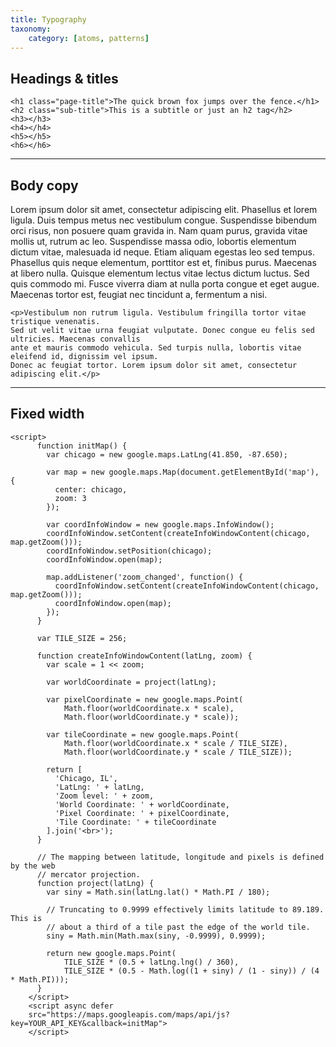 ```yaml
---
title: Typography
taxonomy:
    category: [atoms, patterns]
---
```


## Headings & titles
```
<h1 class="page-title">The quick brown fox jumps over the fence.</h1>
<h2 class="sub-title">This is a subtitle or just an h2 tag</h2>
<h3></h3>
<h4></h4>
<h5></h5>
<h6></h6>
```
---

## Body copy

 Lorem ipsum dolor sit amet, consectetur adipiscing elit. Phasellus et lorem ligula. Duis tempus metus nec vestibulum congue. Suspendisse bibendum orci risus, non posuere quam gravida in. Nam quam purus, gravida vitae mollis ut, rutrum ac leo. Suspendisse massa odio, lobortis elementum dictum vitae, malesuada id neque. Etiam aliquam egestas leo sed tempus. Phasellus quis neque elementum, porttitor est et, finibus purus. Maecenas at libero nulla. Quisque elementum lectus vitae lectus dictum luctus. Sed quis commodo mi. Fusce viverra diam at nulla porta congue et eget augue. Maecenas tortor est, feugiat nec tincidunt a, fermentum a nisi.

```
<p>Vestibulum non rutrum ligula. Vestibulum fringilla tortor vitae tristique venenatis.
Sed ut velit vitae urna feugiat vulputate. Donec congue eu felis sed ultricies. Maecenas convallis
ante et mauris commodo vehicula. Sed turpis nulla, lobortis vitae eleifend id, dignissim vel ipsum.
Donec ac feugiat tortor. Lorem ipsum dolor sit amet, consectetur adipiscing elit.</p>
```

---

## Fixed width

```
<script>
      function initMap() {
        var chicago = new google.maps.LatLng(41.850, -87.650);

        var map = new google.maps.Map(document.getElementById('map'), {
          center: chicago,
          zoom: 3
        });

        var coordInfoWindow = new google.maps.InfoWindow();
        coordInfoWindow.setContent(createInfoWindowContent(chicago, map.getZoom()));
        coordInfoWindow.setPosition(chicago);
        coordInfoWindow.open(map);

        map.addListener('zoom_changed', function() {
          coordInfoWindow.setContent(createInfoWindowContent(chicago, map.getZoom()));
          coordInfoWindow.open(map);
        });
      }

      var TILE_SIZE = 256;

      function createInfoWindowContent(latLng, zoom) {
        var scale = 1 << zoom;

        var worldCoordinate = project(latLng);

        var pixelCoordinate = new google.maps.Point(
            Math.floor(worldCoordinate.x * scale),
            Math.floor(worldCoordinate.y * scale));

        var tileCoordinate = new google.maps.Point(
            Math.floor(worldCoordinate.x * scale / TILE_SIZE),
            Math.floor(worldCoordinate.y * scale / TILE_SIZE));

        return [
          'Chicago, IL',
          'LatLng: ' + latLng,
          'Zoom level: ' + zoom,
          'World Coordinate: ' + worldCoordinate,
          'Pixel Coordinate: ' + pixelCoordinate,
          'Tile Coordinate: ' + tileCoordinate
        ].join('<br>');
      }

      // The mapping between latitude, longitude and pixels is defined by the web
      // mercator projection.
      function project(latLng) {
        var siny = Math.sin(latLng.lat() * Math.PI / 180);

        // Truncating to 0.9999 effectively limits latitude to 89.189. This is
        // about a third of a tile past the edge of the world tile.
        siny = Math.min(Math.max(siny, -0.9999), 0.9999);

        return new google.maps.Point(
            TILE_SIZE * (0.5 + latLng.lng() / 360),
            TILE_SIZE * (0.5 - Math.log((1 + siny) / (1 - siny)) / (4 * Math.PI)));
      }
    </script>
    <script async defer
    src="https://maps.googleapis.com/maps/api/js?key=YOUR_API_KEY&callback=initMap">
    </script>
```
